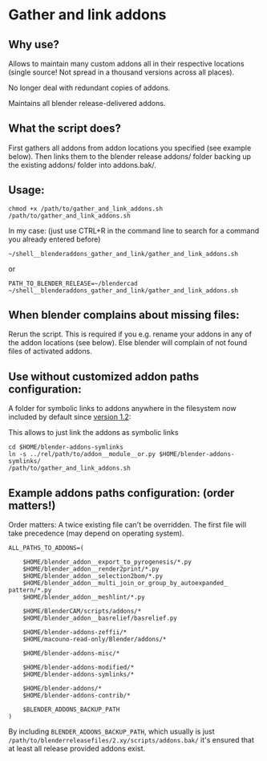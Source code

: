 Gather and link addons
======

Why use?
-----
Allows to maintain many custom addons all in their respective locations (single source! Not spread in a thousand versions across all places).

No longer deal with redundant copies of addons.

Maintains all blender release-delivered addons.

What the script does?
----
First gathers all addons from addon locations you specified (see example below). Then links them to the blender release addons/ folder backing up the existing addons/ folder into addons.bak/.

Usage:
----
    chmod +x /path/to/gather_and_link_addons.sh
    /path/to/gather_and_link_addons.sh

In my case: (just use CTRL+R in the command line to search for a command you already entered before)

    ~/shell__blenderaddons_gather_and_link/gather_and_link_addons.sh

or

    PATH_TO_BLENDER_RELEASE=~/blendercad ~/shell__blenderaddons_gather_and_link/gather_and_link_addons.sh

When blender complains about missing files:
---
Rerun the script. This is required if you e.g. rename your addons in any of the addon locations (see below). Else blender will complain of not found files of activated addons.



Use without customized addon paths configuration:
---
A folder for symbolic links to addons anywhere in the filesystem now included by default since [version 1.2](https://github.com/faerietree/shell__blenderaddons_gather_and_link/releases):

This allows to just link the addons as symbolic links

    cd $HOME/blender-addons-symlinks
    ln -s ../rel/path/to/addon__module__or.py $HOME/blender-addons-symlinks/
    /path/to/gather_and_link_addons.sh



Example addons paths configuration: (order matters!)
----

Order matters: A twice existing file can't be overridden. The first file will take precedence (may depend on operating system).


    ALL_PATHS_TO_ADDONS=(

        $HOME/blender_addon__export_to_pyrogenesis/*.py
        $HOME/blender_addon__render2print/*.py
        $HOME/blender_addon__selection2bom/*.py
        $HOME/blender_addon__multi_join_or_group_by_autoexpanded_    pattern/*.py
        $HOME/blender_addon__meshlint/*.py

        $HOME/BlenderCAM/scripts/addons/*
        $HOME/blender_addon__basrelief/basrelief.py

        $HOME/blender-addons-zeffii/*
        $HOME/macouno-read-only/Blender/addons/*

        $HOME/blender-addons-misc/*

        $HOME/blender-addons-modified/*
        $HOME/blender-addons-symlinks/*

        $HOME/blender-addons/*
        $HOME/blender-addons-contrib/*

        $BLENDER_ADDONS_BACKUP_PATH
    )

By including `BLENDER_ADDONS_BACKUP_PATH`, which usually is just `/path/to/blenderreleasefiles/2.xy/scripts/addons.bak/` it's ensured that at least all release provided addons exist.


